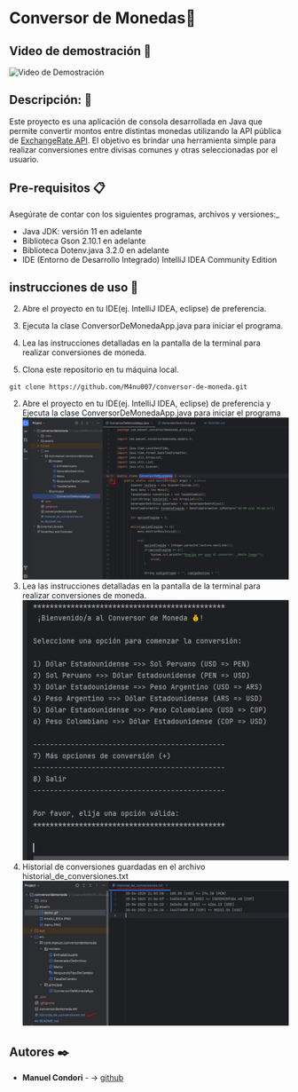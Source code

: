 # Conversor de Monedas💱
## Video de demostración 🎥

![Video de Demostración](assets/demo.gif)

## Descripción: 📌

Este proyecto es una aplicación de consola desarrollada en Java que permite convertir montos entre distintas monedas
utilizando la API pública de [ExchangeRate API](https://www.exchangerate-api.com/).
El objetivo es brindar una herramienta simple para realizar conversiones entre divisas comunes y otras seleccionadas
por el usuario.


## Pre-requisitos 📋

Asegúrate de contar con los siguientes programas, archivos y versiones:_

* Java JDK: versión 11 en adelante
* Biblioteca Gson 2.10.1 en adelante
* Biblioteca Dotenv.java 3.2.0 en adelante
* IDE (Entorno de Desarrollo Integrado) IntelliJ IDEA Community Edition

## instrucciones de uso 🔧


2. Abre el proyecto en tu IDE(ej. IntelliJ IDEA, eclipse) de preferencia.
3. Ejecuta la clase ConversorDeMonedaApp.java para iniciar el programa.
4. Lea las instrucciones detalladas en la pantalla de la terminal para realizar conversiones de moneda.

1. Clona este repositorio en tu máquina local.
```
git clone https://github.com/M4nu007/conversor-de-moneda.git
```
2. Abre el proyecto en tu IDE(ej. IntelliJ IDEA, eclipse) de preferencia y Ejecuta la 
   clase ConversorDeMonedaApp.java para iniciar el programa
![IDE](/assets/IntelliJ_IDEA.PNG)
4. Lea las instrucciones detalladas en la pantalla de la terminal para realizar conversiones de moneda.
![menú del programa.](/assets/menu.PNG)
5. Historial de conversiones guardadas en el archivo historial_de_conversiones.txt
![historial](/assets/historial.PNG)

## Autores ✒️

* **Manuel Condori** - -> [github](https://github.com/M4nu007)

